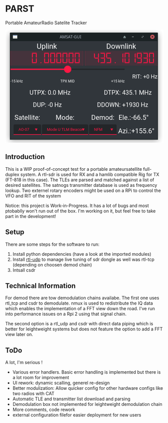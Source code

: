 # PARST
Portable AmateurRadio Satelite Tracker

![Image](example.png)


## Introduction
This is a WIP proof-of-concept test for a portable amateursatellite full-duplex system. A rtl-sdr is used for RX and a hamlib compatible Rig for TX (FT-818 in this case). The TLEs are parsed and matched against a list of desired satellites. The satnogs transmitter database is used as frequency lookup.
Two externel rotary encoders might be used on a RPi to control the VFO and RIT of the system

Notice: this project is Work-in-Progress. It has a lot of bugs and most ptobablly won't run out of the box. I'm working on it, but feel free to take part in the development!

## Setup
There are some steps for the software to run:
1. Install python dependencies (have a look at the imported modules)
2. Install [rtl-udp](https://github.com/sysrun/rtl-sdr) to manage live tuning of sdr dongle as well was rtl-tcp (depending on choosen demod chain)
3. Intsall csdr

## Technical Information
For demod there are tow demodulation chains availabe. The first one uses rtl_tcp and csdr to demodulate. nmux is used to redistribute the IQ data which enables the implementation of a FFT view down the road. I've run into performance issues on a Rpi 2 using that signal chain.

The second option is a rtl_udp and csdr with direct data piping which is better for leightweight systems but does not feature the option to add a FFT view later on.

## ToDo
A lot, I'm serious !

- Various error handlers. Basic error handling is implemented but there is a lot room for improvement
- UI rework: dynamic scalling, generel re-design
- Better modulization: Allow quicker config for other hardware configs like two radios with CAT
- Automatic TLE and transmitter list download and parsing
- Demodulation box not implemented for leightweight demodulation chain
- More comments, code rework
- external configuration filefor easier deployment for new users
